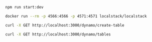 ```bash
npm run start:dev
```

```bash
docker run --rm -p 4566:4566 -p 4571:4571 localstack/localstack
```

```bash
curl -X GET http://localhost:3000/dynamo/create-table
```

```bash
curl -X GET http://localhost:3000/dynamo/tables
```
